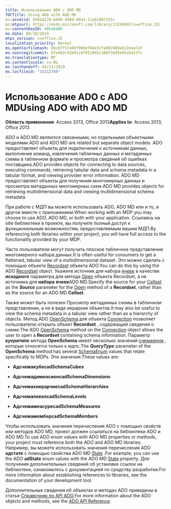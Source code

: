 ```yaml
---
title: Использование ADO с ADO MD
TOCTitle: Using ADO with ADO MD
ms:assetid: 93d1d270-b8d0-4489-d441-11a61887291c
ms:mtpsurl: https://msdn.microsoft.com/library/JJ249655(v=office.15)
ms:contentKeyID: 48546405
ms.date: 09/18/2015
mtps_version: v=office.15
localization_priority: Normal
ms.openlocfilehash: 80c87f57a96f98de704e3cfa9b7689a522e4a7af
ms.sourcegitcommit: 8fe462c32b91c87911942c188f3445e85a54137c
ms.translationtype: MT
ms.contentlocale: ru-RU
ms.lasthandoff: 04/23/2019
ms.locfileid: "32312749"
---
```

# <a name="using-ado-with-ado-md"></a><span data-ttu-id="871fa-102">Использование ADO с ADO MD</span><span class="sxs-lookup"><span data-stu-id="871fa-102">Using ADO with ADO MD</span></span>


<span data-ttu-id="871fa-103">**Область применения**: Access 2013, Office 2013</span><span class="sxs-lookup"><span data-stu-id="871fa-103">**Applies to**: Access 2013, Office 2013</span></span>

<span data-ttu-id="871fa-104">ADO и ADO MD являются связанными, но отдельными объектными моделями.</span><span class="sxs-lookup"><span data-stu-id="871fa-104">ADO and ADO MD are related but separate object models.</span></span> <span data-ttu-id="871fa-105">ADO предоставляет объекты для подключения к источникам данных, выполнения команд, извлечения табличных данных и метаданных схемы в табличном формате и просмотра сведений об ошибках поставщика.</span><span class="sxs-lookup"><span data-stu-id="871fa-105">ADO provides objects for connecting to data sources, executing commands, retrieving tabular data and schema metadata in a tabular format, and viewing provider error information.</span></span> <span data-ttu-id="871fa-106">ADO MD предоставляет объекты для получения многомерных данных и просмотра метаданных многомерных схем.</span><span class="sxs-lookup"><span data-stu-id="871fa-106">ADO MD provides objects for retrieving multidimensional data and viewing multidimensional schema metadata.</span></span>

<span data-ttu-id="871fa-107">При работе с МДП вы можете использовать ADO, ADO MD или и то, и другое вместе с приложением.</span><span class="sxs-lookup"><span data-stu-id="871fa-107">When working with an MDP you may choose to use ADO, ADO MD, or both with your application.</span></span> <span data-ttu-id="871fa-108">Ссылаясь на обе библиотеки в проекте, вы получите полный доступ к функциональным возможностям, предоставляемым вашим МДП.</span><span class="sxs-lookup"><span data-stu-id="871fa-108">By referencing both libraries within your project, you will have full access to the functionality provided by your MDP.</span></span>

<span data-ttu-id="871fa-109">Часто пользователи могут получить плоское табличное представление многомерного набора данных.</span><span class="sxs-lookup"><span data-stu-id="871fa-109">It is often useful for consumers to get a flattened, tabular view of a multidimensional dataset.</span></span> <span data-ttu-id="871fa-110">Это можно сделать с помощью объекта [Recordset](recordset-object-ado.md) объекта ADO.</span><span class="sxs-lookup"><span data-stu-id="871fa-110">You can do this by using the ADO [Recordset](recordset-object-ado.md) object.</span></span> <span data-ttu-id="871fa-111">Укажите источник для набора [ячеек](cellset-object-ado-md.md) в качестве ***исходного*** параметра для метода [Open](open-method-ado-recordset.md) объекта Recordset, а не источника для **набора** **ячеек**ADO MD.</span><span class="sxs-lookup"><span data-stu-id="871fa-111">Specify the source for your [Cellset](cellset-object-ado-md.md) as the ***Source*** parameter for the [Open](open-method-ado-recordset.md) method of a **Recordset**, rather than as the source for an ADO MD **Cellset**.</span></span>

<span data-ttu-id="871fa-112">Также может быть полезен Просмотр метаданных схемы в табличном представлении, а не в виде иерархии объектов.</span><span class="sxs-lookup"><span data-stu-id="871fa-112">It may also be useful to view the schema metadata in a tabular view rather than as a hierarchy of objects.</span></span> <span data-ttu-id="871fa-113">Метод ADO [OpenSchema](openschema-method-ado.md) для объекта [Connection](connection-object-ado.md) позволяет пользователю открыть объект **Recordset** , содержащий сведения о схеме.</span><span class="sxs-lookup"><span data-stu-id="871fa-113">The ADO [OpenSchema](openschema-method-ado.md) method on the [Connection](connection-object-ado.md) object allows the user to open a **Recordset** containing schema information.</span></span> <span data-ttu-id="871fa-114">Параметр ***куеритипе*** метода **OpenSchema** имеет несколько значений [счемаенум](schemaenum.md) , которые относятся только к мдпс.</span><span class="sxs-lookup"><span data-stu-id="871fa-114">The ***QueryType*** parameter of the **OpenSchema** method has several [SchemaEnum](schemaenum.md) values that relate specifically to MDPs.</span></span> <span data-ttu-id="871fa-115">Эти значения:</span><span class="sxs-lookup"><span data-stu-id="871fa-115">These values are:</span></span>

  - <span data-ttu-id="871fa-116">**Адсчемакубес**</span><span class="sxs-lookup"><span data-stu-id="871fa-116">**adSchemaCubes**</span></span>

  - <span data-ttu-id="871fa-117">**Адсчемадименсионс**</span><span class="sxs-lookup"><span data-stu-id="871fa-117">**adSchemaDimensions**</span></span>

  - <span data-ttu-id="871fa-118">**Адсчемахиерарчиес**</span><span class="sxs-lookup"><span data-stu-id="871fa-118">**adSchemaHierarchies**</span></span>

  - <span data-ttu-id="871fa-119">**Адсчемалевелс**</span><span class="sxs-lookup"><span data-stu-id="871fa-119">**adSchemaLevels**</span></span>

  - <span data-ttu-id="871fa-120">**Адсчемамеасурес**</span><span class="sxs-lookup"><span data-stu-id="871fa-120">**adSchemaMeasures**</span></span>

  - <span data-ttu-id="871fa-121">**Адсчемамемберс**</span><span class="sxs-lookup"><span data-stu-id="871fa-121">**adSchemaMembers**</span></span>

<span data-ttu-id="871fa-122">Чтобы использовать значения перечисления ADO с помощью свойств или методов ADO MD, проект должен ссылаться на библиотеки ADO и ADO MD.</span><span class="sxs-lookup"><span data-stu-id="871fa-122">To use ADO enum values with ADO MD properties or methods, your project must reference both the ADO and ADO MD libraries.</span></span> <span data-ttu-id="871fa-123">Например, вы можете использовать значения перечисления ADO **адстате** с помощью свойства ADO MD [State](state-property-ado-md.md) .</span><span class="sxs-lookup"><span data-stu-id="871fa-123">For example, you can use the ADO **adState** enum values with the ADO MD [State](state-property-ado-md.md) property.</span></span> <span data-ttu-id="871fa-124">Для получения дополнительных сведений об установке ссылок на библиотеки, ознакомьтесь с документацией по средству разработки.</span><span class="sxs-lookup"><span data-stu-id="871fa-124">For more information about establishing references to libraries, see the documentation of your development tool.</span></span>

<span data-ttu-id="871fa-125">Дополнительные сведения об объектах и методах ADO приведены в статье [Справочник по API ADO](ado-api-reference.md).</span><span class="sxs-lookup"><span data-stu-id="871fa-125">For more information about the ADO objects and methods, see the [ADO API Reference](ado-api-reference.md).</span></span>


